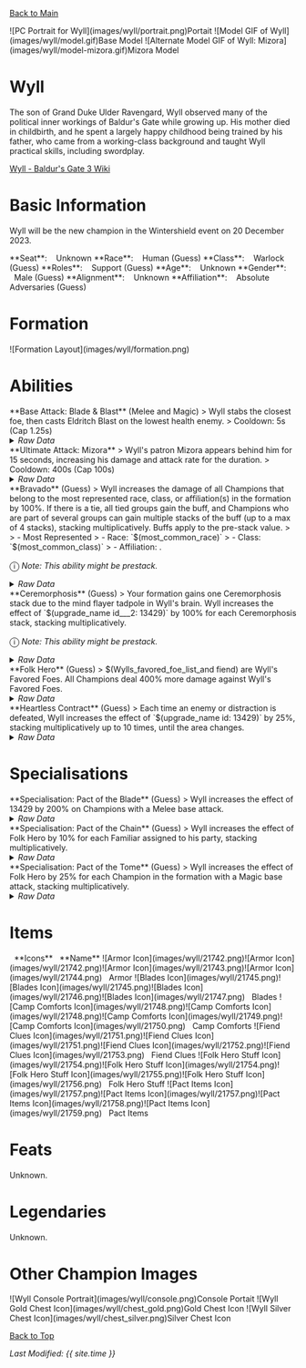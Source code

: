 [Back to Main](index.md)

<span class="championPortraitsRow">
    <span class="championPortraitsImage">
        ![PC Portrait for Wyll](images/wyll/portrait.png)Portait
    </span>
    <span class="championPortraitsImage">
        ![Model GIF of Wyll](images/wyll/model.gif)Base Model
    </span>
    <span class="championPortraitsImage">
        ![Alternate Model GIF of Wyll: Mizora](images/wyll/model-mizora.gif)Mizora Model
    </span>
</span>

# Wyll

The son of Grand Duke Ulder Ravengard, Wyll observed many of the political inner workings of Baldur's Gate while growing up. His mother died in childbirth, and he spent a largely happy childhood being trained by his father, who came from a working-class background and taught Wyll practical skills, including swordplay.

[Wyll - Baldur's Gate 3 Wiki](https://bg3.wiki/wiki/Wyll)

# Basic Information

Wyll will be the new champion in the Wintershield event on 20 December 2023.

<span class="champStatsTableColumn">
    <span class="champStatsTableRow">
        <span class="champStatsTableInfoHeader">
            <span style="margin-right:4px;">**Seat**:</span>
        </span>
        <span class="champStatsTableInfoSmall">
            <span style="margin-left:8px;">Unknown</span>
        </span>
    </span>
    <span class="champStatsTableRow">
        <span class="champStatsTableInfoHeader">
            <span style="margin-right:4px;">**Race**:</span>
        </span>
        <span class="champStatsTableInfoSmall">
            <span style="margin-left:8px;">Human (Guess)</span>
        </span>
    </span>
    <span class="champStatsTableRow">
        <span class="champStatsTableInfoHeader">
            <span style="margin-right:4px;">**Class**:</span>
        </span>
        <span class="champStatsTableInfoSmall">
            <span style="margin-left:8px;">Warlock (Guess)</span>
        </span>
    </span>
    <span class="champStatsTableRow">
        <span class="champStatsTableInfoHeader">
            <span style="margin-right:4px;">**Roles**:</span>
        </span>
        <span class="champStatsTableInfoSmall">
            <span style="margin-left:8px;">Support (Guess)</span>
        </span>
    </span>
    <span class="champStatsTableRow">
        <span class="champStatsTableInfoHeader">
            <span style="margin-right:4px;">**Age**:</span>
        </span>
        <span class="champStatsTableInfoSmall">
            <span style="margin-left:8px;">Unknown</span>
        </span>
    </span>
    <span class="champStatsTableRow">
        <span class="champStatsTableInfoHeader">
            <span style="margin-right:4px;">**Gender**:</span>
        </span>
        <span class="champStatsTableInfoSmall">
            <span style="margin-left:8px;">Male (Guess)</span>
        </span>
    </span>
    <span class="champStatsTableRow">
        <span class="champStatsTableInfoHeader">
            <span style="margin-right:4px;">**Alignment**:</span>
        </span>
        <span class="champStatsTableInfoSmall">
            <span style="margin-left:8px;">Unknown</span>
        </span>
    </span>
    <span class="champStatsTableRow">
        <span class="champStatsTableInfoHeader">
            <span style="margin-right:4px;">**Affiliation**:</span>
        </span>
        <span class="champStatsTableInfoSmall">
            <span style="margin-left:8px;">Absolute Adversaries (Guess)</span>
        </span>
    </span>
</span>

# Formation

<span class="formationBorder">
    ![Formation Layout](images/wyll/formation.png)
</span>

# Abilities

<div markdown="1" class="abilityBorder"><div markdown="1" class="abilityBorderInner">
**Base Attack: Blade & Blast** (Melee and Magic)
> Wyll stabs the closest foe, then casts Eldritch Blast on the lowest health enemy.  
> Cooldown: 5s (Cap 1.25s)
<details><summary><em>Raw Data</em></summary>
<p>
<pre>
{
    "description": "Wyll stabs the closest foe, then casts Eldritch Blast on the lowest health enemy.",
    "long_description": "",
    "damage_modifier": 1,
    "damage_types": [
        "melee",
        "magic"
    ],
    "graphic_id": 0,
    "target": "front",
    "aoe_radius": 0,
    "tags": [
        "melee",
        "ranged"
    ],
    "num_targets": 1,
    "animations": [{
        "target_offset": [
            -200,
            0
        ],
        "seq_chargeloop": 1,
        "special_melee": "wyll",
        "type": "melee_attack"
    }],
    "name": "Blade & Blast",
    "cooldown": 5,
    "id": 708
}
</pre>
</p>
</details>
</div></div>

<div markdown="1" class="abilityBorder"><div markdown="1" class="abilityBorderInner">
**Ultimate Attack: Mizora**
> Wyll's patron Mizora appears behind him for 15 seconds, increasing his damage and attack rate for the duration.  
> Cooldown: 400s (Cap 100s)
<details><summary><em>Raw Data</em></summary>
<p>
<pre>
{
    "description": "Mizora increases Wyll's damage and attack rate for 15 seconds.",
    "long_description": "Wyll's patron Mizora appears behind him for 15 seconds, increasing his damage and attack rate for the duration.",
    "damage_modifier": 1,
    "damage_types": ["magic"],
    "graphic_id": 21729,
    "target": "none",
    "aoe_radius": 0,
    "tags": ["ultimate"],
    "num_targets": 0,
    "animations": [{
        "ultimate": "wyll",
        "type": "ultimate_attack",
        "no_damage_display": true
    }],
    "name": "Mizora",
    "cooldown": 400,
    "id": 709
}
</pre>
</p>
</details>
</div></div>

<div markdown="1" class="abilityBorder"><div markdown="1" class="abilityBorderInner">
**Bravado** (Guess)
> Wyll increases the damage of all Champions that belong to the most represented race, class, or affiliation(s) in the formation by 100%. If there is a tie, all tied groups gain the buff, and Champions who are part of several groups can gain multiple stacks of the buff (up to a max of 4 stacks), stacking multiplicatively. Buffs apply to the pre-stack value.
>  
> - Most Represented
> - Race: `$(most_common_race)`
> - Class: `$(most_common_class)`
> - Affiliation: .

<span style="font-size:1.2em;">ⓘ</span> *Note: This ability might be prestack.*
<details><summary><em>Raw Data</em></summary>
<p>
<pre>
{
    "effect_keys": [
        {
            "effect_string": "pre_stack_amount,100",
            "skip_effect_key_desc": true
        },
        {
            "amount_updated_listeners": [
                "slot_changed",
                "feat_changed"
            ],
            "show_bonus_on_receiver_only": true,
            "amount_func": "mult",
            "stack_func": "per_hero_attribute",
            "use_computed_amount_for_description": true,
            "effect_string": "hero_dps_multiplier_mult,0",
            "show_stacks": true,
            "targets": ["all"],
            "post_process_expr": "min(input,max_stacks)",
            "amount_expr": "upgrade_amount(13429,0)",
            "show_stats_on_owner": false,
            "off_when_benched": true,
            "per_hero_targets": ["effect_key_slot"],
            "per_hero_expr": "get_num_most_common_affiliations + get_num_most_common_races + get_num_most_common_classes",
            "show_stats_on_receiver": true,
            "max_stacks": 4
        }
    ],
    "requirements": "",
    "description": {
        "post": {"conditions": [{
            "condition": "not static_desc",
            "desc": "^^Most Represented^Race: $(most_common_race)^Class: $(most_common_class)^Affiliation: $(most_common_affiliation)"
        }]},
        "desc": "Wyll increases the damage of all Champions that belong to the most represented race, class, or affiliation(s) in the formation by $(amount)%. If there is a tie, all tied groups gain the buff, and Champions who are part of several groups can gain multiple stacks of the buff (up to a max of $(max_stacks___2) stacks), stacking multiplicatively. Buffs apply to the pre-stack value."
    },
    "id": 1792,
    "flavour_text": "",
    "graphic_id": 21724,
    "properties": {
        "indexed_effect_properties": true,
        "is_formation_ability": true,
        "default_bonus_index": 0,
        "per_effect_index_bonuses": true
    }
}
</pre>
</p>
</details>
</div></div>

<div markdown="1" class="abilityBorder"><div markdown="1" class="abilityBorderInner">
**Ceremorphosis** (Guess)
> Your formation gains one Ceremorphosis stack due to the mind flayer tadpole in Wyll's brain. Wyll increases the effect of `$(upgrade_name id___2: 13429)` by 100% for each Ceremorphosis stack, stacking multiplicatively.

<span style="font-size:1.2em;">ⓘ</span> *Note: This ability might be prestack.*
<details><summary><em>Raw Data</em></summary>
<p>
<pre>
{
    "effect_keys": [
        {"effect_string": "pre_stack_amount,100"},
        {
            "amount_expr": "upgrade_amount(13430,0)",
            "stack_title": "Total Ceremorphosis Stacks",
            "amount_updated_listeners": [
                "upgrade_unlocked",
                "slot_changed",
                "feat_changed"
            ],
            "stacks_multiply": true,
            "total_title": "Total Bonus",
            "off_when_benched": true,
            "show_bonus": true,
            "amount_func": "mult",
            "stack_func": "per_ceremorphosis_stacks",
            "effect_string": "buff_upgrade,0,13429",
            "desc_forced_order": 2
        },
        {
            "stack_title": "Wyll Ceremorphosis Stacks",
            "manual_stacking": true,
            "stacks_multiply": false,
            "off_when_benched": true,
            "outgoing_buffs": false,
            "effect_string": "wyll_ceremorphosis_stacks,1",
            "show_stacks": true,
            "desc_forced_order": 1
        }
    ],
    "requirements": "",
    "description": {"desc": "Your formation gains one Ceremorphosis stack due to the mind flayer tadpole in Wyll's brain. Wyll increases the effect of $(upgrade_name id___2) by $(amount)% for each Ceremorphosis stack, stacking multiplicatively."},
    "id": 1793,
    "flavour_text": "",
    "graphic_id": 21723,
    "properties": {
        "indexed_effect_properties": true,
        "retain_on_slot_changed": true,
        "is_formation_ability": true,
        "default_bonus_index": 0,
        "owner_use_outgoing_description": true,
        "per_effect_index_bonuses": true
    }
}
</pre>
</p>
</details>
</div></div>

<div markdown="1" class="abilityBorder"><div markdown="1" class="abilityBorderInner">
**Folk Hero** (Guess)
> $(Wylls_favored_foe_list_and fiend) are Wyll's Favored Foes. All Champions deal 400% more damage against Wyll's Favored Foes.
<details><summary><em>Raw Data</em></summary>
<p>
<pre>
{
    "effect_keys": [
        {
            "monster_is_favored_foe_of_effect_owner": true,
            "off_when_benched": true,
            "effect_string": "increase_damage_against_monster,400",
            "targets": ["all"],
            "override_key_desc": "$source does $amount% more damage against Wyll's Favored Foes"
        },
        {
            "off_when_benched": true,
            "effect_string": "favored_foe,fiend"
        }
    ],
    "requirements": "",
    "description": {"desc": "$(sources_favored_foe_list_and fiend) are Wyll's Favored Foes. All Champions deal $(amount)% more damage against Wyll's Favored Foes."},
    "id": 1794,
    "flavour_text": "",
    "graphic_id": 21725,
    "properties": {
        "indexed_effect_properties": true,
        "is_formation_ability": true,
        "default_bonus_index": 0,
        "owner_use_outgoing_description": true,
        "per_effect_index_bonuses": true
    }
}
</pre>
</p>
</details>
</div></div>

<div markdown="1" class="abilityBorder"><div markdown="1" class="abilityBorderInner">
**Heartless Contract** (Guess)
> Each time an enemy or distraction is defeated, Wyll increases the effect of `$(upgrade_name id: 13429)` by 25%, stacking multiplicatively up to 10 times, until the area changes.
<details><summary><em>Raw Data</em></summary>
<p>
<pre>
{
    "effect_keys": [{
        "stacks_multiply": true,
        "show_bonus": true,
        "effect_string": "buff_upgrade,25,13429",
        "max_stacks": 10,
        "more_triggers": [
            {
                "action": {"type": "add_stack"},
                "trigger": "monster_killed"
            },
            {
                "action": {"type": "add_stack"},
                "trigger": "distraction_clicked"
            },
            {
                "action": {"type": "reset_stacks"},
                "trigger": "area_changed"
            }
        ]
    }],
    "requirements": "",
    "description": {"desc": "Each time an enemy or distraction is defeated, Wyll increases the effect of $(upgrade_name id) by $(not_buffed amount)%, stacking multiplicatively up to $(max_stacks) times, until the area changes."},
    "id": 1795,
    "flavour_text": "",
    "graphic_id": 21722,
    "properties": {
        "is_formation_ability": true,
        "owner_use_outgoing_description": true
    }
}
</pre>
</p>
</details>
</div></div>

# Specialisations

<div markdown="1" class="abilityBorder"><div markdown="1" class="abilityBorderInner">
**Specialisation: Pact of the Blade** (Guess)
> Wyll increases the effect of 13429 by 200% on Champions with a Melee base attack.
<details><summary><em>Raw Data</em></summary>
<p>
<pre>
{
    "effect_keys": [{
        "amount_updated_listeners": [
            "slot_changed",
            "attack_changed"
        ],
        "off_when_benched": true,
        "effect_string": "buff_incoming_upgrade,200,13429",
        "optional_effect_index": 1,
        "filter_targets": [
            {
                "upgrade_id": 13429,
                "type": "affected_by_upgrade"
            },
            {
                "attack": "melee",
                "type": "attack_type"
            }
        ],
        "targets": ["all"]
    }],
    "requirements": "",
    "description": {"desc": "Wyll increases the effect of $(upgrade_name upgrade_id) by $(amount)% on Champions with a Melee base attack."},
    "id": 1796,
    "flavour_text": "",
    "graphic_id": 0,
    "properties": {
        "is_formation_ability": true,
        "spec_option_post_apply_info": "Melee Champions: $num_targets",
        "formation_circle_icon": false
    }
}
</pre>
</p>
</details>
</div></div>

<div markdown="1" class="abilityBorder"><div markdown="1" class="abilityBorderInner">
**Specialisation: Pact of the Chain** (Guess)
> Wyll increases the effect of Folk Hero by 10% for each Familiar assigned to his party, stacking multiplicatively.
<details><summary><em>Raw Data</em></summary>
<p>
<pre>
{
    "effect_keys": [{
        "amount_updated_listeners": ["familiar_changed"],
        "stacks_multiply": true,
        "off_when_benched": true,
        "show_bonus": true,
        "amount_func": "mult",
        "stack_func": "per_familiar_in_play",
        "effect_string": "buff_upgrade,10,13429"
    }],
    "requirements": "",
    "description": {"desc": "Wyll increases the effect of Folk Hero by $(not_buffed amount)% for each Familiar assigned to his party, stacking multiplicatively."},
    "id": 1797,
    "flavour_text": "",
    "graphic_id": 0,
    "properties": {
        "is_formation_ability": true,
        "spec_option_post_apply_info": "Assigned Familiars: $num_stacks",
        "owner_use_outgoing_description": true,
        "formation_circle_icon": false
    }
}
</pre>
</p>
</details>
</div></div>

<div markdown="1" class="abilityBorder"><div markdown="1" class="abilityBorderInner">
**Specialisation: Pact of the Tome** (Guess)
> Wyll increases the effect of Folk Hero by 25% for each Champion in the formation with a Magic base attack, stacking multiplicatively.
<details><summary><em>Raw Data</em></summary>
<p>
<pre>
{
    "effect_keys": [{
        "amount_updated_listeners": [
            "slot_changed",
            "feat_changed",
            "attack_changed"
        ],
        "off_when_benched": true,
        "show_bonus": true,
        "per_hero_targets": ["all"],
        "amount_func": "mult",
        "stack_func": "per_hero_attribute",
        "use_computed_amount_for_description": true,
        "per_hero_expr": "has_base_attack_dmg_type_magic",
        "effect_string": "buff_upgrade,25,13429"
    }],
    "requirements": "",
    "description": {"desc": "Wyll increases the effect of Folk Hero by $(not_buffed amount)% for each Champion in the formation with a Magic base attack, stacking multiplicatively."},
    "id": 1798,
    "flavour_text": "",
    "graphic_id": 0,
    "properties": {
        "is_formation_ability": true,
        "spec_option_post_apply_info": "Magic Champions: $num_stacks",
        "owner_use_outgoing_description": true,
        "formation_circle_icon": false
    }
}
</pre>
</p>
</details>
</div></div>

# Items

<span class="itemTableColumn">
    <span class="itemTableRowHeader">
        <span class="itemTableIcon" style="align-items:center;">
            <span style="margin-left:8px;">**Icons**</span>
        </span>
        <span class="itemTableNameSmall">
            <span style="margin-left: 8px;">**Name**</span>
        </span>
    </span>
    <span class="itemTableRow">
        <span class="itemTableIcon" style="align-items:center;">
            <span class="itemTableIcon1">![Armor Icon](images/wyll/21742.png)</span><span class="itemTableIcon2">![Armor Icon](images/wyll/21742.png)</span><span class="itemTableIcon3">![Armor Icon](images/wyll/21743.png)</span><span class="itemTableIcon4">![Armor Icon](images/wyll/21744.png)</span>
        </span>
        <span class="itemTableNameSmall">
            <span style="margin-left: 8px;">Armor</span>
        </span>
    </span>
    <span class="itemTableRow">
        <span class="itemTableIcon" style="align-items:center;">
            <span class="itemTableIcon1">![Blades Icon](images/wyll/21745.png)</span><span class="itemTableIcon2">![Blades Icon](images/wyll/21745.png)</span><span class="itemTableIcon3">![Blades Icon](images/wyll/21746.png)</span><span class="itemTableIcon4">![Blades Icon](images/wyll/21747.png)</span>
        </span>
        <span class="itemTableNameSmall">
            <span style="margin-left: 8px;">Blades</span>
        </span>
    </span>
    <span class="itemTableRow">
        <span class="itemTableIcon" style="align-items:center;">
            <span class="itemTableIcon1">![Camp Comforts Icon](images/wyll/21748.png)</span><span class="itemTableIcon2">![Camp Comforts Icon](images/wyll/21748.png)</span><span class="itemTableIcon3">![Camp Comforts Icon](images/wyll/21749.png)</span><span class="itemTableIcon4">![Camp Comforts Icon](images/wyll/21750.png)</span>
        </span>
        <span class="itemTableNameSmall">
            <span style="margin-left: 8px;">Camp Comforts</span>
        </span>
    </span>
    <span class="itemTableRow">
        <span class="itemTableIcon" style="align-items:center;">
            <span class="itemTableIcon1">![Fiend Clues Icon](images/wyll/21751.png)</span><span class="itemTableIcon2">![Fiend Clues Icon](images/wyll/21751.png)</span><span class="itemTableIcon3">![Fiend Clues Icon](images/wyll/21752.png)</span><span class="itemTableIcon4">![Fiend Clues Icon](images/wyll/21753.png)</span>
        </span>
        <span class="itemTableNameSmall">
            <span style="margin-left: 8px;">Fiend Clues</span>
        </span>
    </span>
    <span class="itemTableRow">
        <span class="itemTableIcon" style="align-items:center;">
            <span class="itemTableIcon1">![Folk Hero Stuff Icon](images/wyll/21754.png)</span><span class="itemTableIcon2">![Folk Hero Stuff Icon](images/wyll/21754.png)</span><span class="itemTableIcon3">![Folk Hero Stuff Icon](images/wyll/21755.png)</span><span class="itemTableIcon4">![Folk Hero Stuff Icon](images/wyll/21756.png)</span>
        </span>
        <span class="itemTableNameSmall">
            <span style="margin-left: 8px;">Folk Hero Stuff</span>
        </span>
    </span>
    <span class="itemTableRow">
        <span class="itemTableIcon" style="align-items:center;">
            <span class="itemTableIcon1">![Pact Items Icon](images/wyll/21757.png)</span><span class="itemTableIcon2">![Pact Items Icon](images/wyll/21757.png)</span><span class="itemTableIcon3">![Pact Items Icon](images/wyll/21758.png)</span><span class="itemTableIcon4">![Pact Items Icon](images/wyll/21759.png)</span>
        </span>
        <span class="itemTableNameSmall">
            <span style="margin-left: 8px;">Pact Items</span>
        </span>
    </span>
</span>

# Feats

Unknown.

# Legendaries

Unknown.

# Other Champion Images

<span class="championImagesColumn">
    <span class="championImagesRow">
        <span class="championImagesPortrait">
            ![Wyll Console Portrait](images/wyll/console.png)Console Portait
        </span>
    </span>
    <span class="championImagesRow">
        <span class="championImagesChests">
            ![Wyll Gold Chest Icon](images/wyll/chest_gold.png)Gold Chest Icon
        </span>
        <span class="championImagesChests">
            ![Wyll Silver Chest Icon](images/wyll/chest_silver.png)Silver Chest Icon
        </span>
    </span>
</span>

[Back to Top](#top)

*Last Modified: {{ site.time }}*